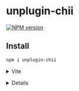 # unplugin-chii

[![NPM version](https://img.shields.io/npm/v/unplugin-chii?color=a1b858&label=)](https://www.npmjs.com/package/unplugin-chii)

## Install

```bash
npm i unplugin-chii
```

<details>
<summary>Vite</summary><br>

```ts
// vite.config.ts
import Starter from 'unplugin-chii/vite'

export default defineConfig({
  plugins: [
    Starter({ /* options */ }),
  ],
})
```

Example: [`playground/`](./playground/)

<br></details>

<details>


<details>
<summary>Webpack</summary><br>

```ts
// webpack.config.js
module.exports = {
  /* ... */
  plugins: [
    require('unplugin-chii/webpack')({ /* options */ })
  ]
}
```

<br></details>

<details>
<summary>Nuxt</summary><br>

```ts
// nuxt.config.js
export default {
  buildModules: [
    ['unplugin-chii/nuxt', { /* options */ }],
  ],
}
```

> This module works for both Nuxt 2 and [Nuxt Vite](https://github.com/nuxt/vite)

<br></details>

<details>
<summary>Vue CLI</summary><br>

```ts
// vue.config.js
module.exports = {
  configureWebpack: {
    plugins: [
      require('unplugin-chii/webpack')({ /* options */ }),
    ],
  },
}
```

<br></details>

